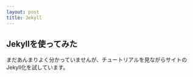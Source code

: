 ```yaml
---
layout: post
title: Jekyll
---
```

## Jekyllを使ってみた

まだあんまりよく分かっていませんが、チュートリアルを見ながらサイトの
Jekyll化を試しています。
